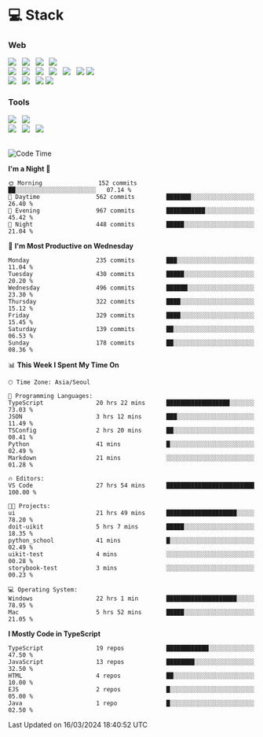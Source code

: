 <h1>💻 Stack</h1>
<div>
 <h3>Web</h3>
 <!-- badge : https://shields.io/ -->
 <!-- icon : https://simpleicons.org/?q=Get -->
 <img src="https://img.shields.io/badge/HTML5-e74c3c?style=flat-square&logo=HTML5&logoColor=white"/> &nbsp 
 <img src="https://img.shields.io/badge/CSS3-0A84FF?style=flat-square&logo=CSS3&logoColor=white"/> &nbsp 
 <img src="https://img.shields.io/badge/JavaScript-FFCD11?style=flat-square&logo=JavaScript&logoColor=white"/> &nbsp 
 <img src="https://img.shields.io/badge/TypeScript-3075C0?style=flat-square&logo=TypeScript&logoColor=white"/>
 <br/>
 <img src="https://img.shields.io/badge/Next-000000?style=flat-square&logo=nextdotjs&logoColor=white"/> &nbsp 
 <img src="https://img.shields.io/badge/React-00BCF6?style=flat-square&logo=React&logoColor=white"/> &nbsp 
 <img src="https://img.shields.io/badge/Redux-764ABC?style=flat-square&logo=Redux&logoColor=white"/> &nbsp
 <img src="https://img.shields.io/badge/Recoil-3578E5?style=flat-square&logo=recoil&logoColor=white"/> &nbsp
 <img src="https://img.shields.io/badge/React-Query-FF4154?style=flat-square&logo=reactquery&logoColor=white"/> &nbsp 
 <img src="https://img.shields.io/badge/styled%2Dcomponents-DB7093?style=flat-square&logo=styled%2Dcomponents&logoColor=white"/>
 <img src="https://img.shields.io/badge/CSS Modules-000000?style=flat-square&logo=CSS Modules&logoColor=white"/> &nbsp 
 <br/>
 <img src="https://img.shields.io/badge/Node-339933?style=flat-square&logo=Node.js&logoColor=white"/> &nbsp 
 <img src="https://img.shields.io/badge/Express-000000?style=flat-square&logo=Express&logoColor=white"/> &nbsp 
 <img src="https://img.shields.io/badge/MongoDB-47A248?style=flat-square&logo=MongoDB&logoColor=white"/>
 <img src="https://img.shields.io/badge/MariaDB-003545?style=flat-square&logo=mariadb&logoColor=white"/>
 
 <h3>Tools</h3>
 <img src="https://img.shields.io/badge/Visual Studio Code-007ACC?style=flat-square&logo=Visual Studio Code&logoColor=white"/> &nbsp 
 <img src="https://img.shields.io/badge/Postman-FF6C37?style=flat-square&logo=Postman&logoColor=white"/> &nbsp
 <br>
 <img src="https://img.shields.io/badge/Adobe Photoshop-31A8FF?style=flat-square&logo=Adobe Photoshop&logoColor=white"/> &nbsp 
 <img src="https://img.shields.io/badge/Adobe Illustrator-FF9A00?style=flat-square&logo=Adobe Illustrator&logoColor=white"/> &nbsp 
 <img src="https://img.shields.io/badge/Figma-F24E1E?style=flat-square&logo=Figma&logoColor=white"/> &nbsp
</div>

<br>

<!--START_SECTION:waka-->
![Code Time](http://img.shields.io/badge/Code%20Time-967%20hrs%2032%20mins-blue)

**I'm a Night 🦉** 

```text
🌞 Morning                152 commits         ██░░░░░░░░░░░░░░░░░░░░░░░   07.14 % 
🌆 Daytime                562 commits         ███████░░░░░░░░░░░░░░░░░░   26.40 % 
🌃 Evening                967 commits         ███████████░░░░░░░░░░░░░░   45.42 % 
🌙 Night                  448 commits         █████░░░░░░░░░░░░░░░░░░░░   21.04 % 
```
📅 **I'm Most Productive on Wednesday** 

```text
Monday                   235 commits         ███░░░░░░░░░░░░░░░░░░░░░░   11.04 % 
Tuesday                  430 commits         █████░░░░░░░░░░░░░░░░░░░░   20.20 % 
Wednesday                496 commits         ██████░░░░░░░░░░░░░░░░░░░   23.30 % 
Thursday                 322 commits         ████░░░░░░░░░░░░░░░░░░░░░   15.12 % 
Friday                   329 commits         ████░░░░░░░░░░░░░░░░░░░░░   15.45 % 
Saturday                 139 commits         ██░░░░░░░░░░░░░░░░░░░░░░░   06.53 % 
Sunday                   178 commits         ██░░░░░░░░░░░░░░░░░░░░░░░   08.36 % 
```


📊 **This Week I Spent My Time On** 

```text
🕑︎ Time Zone: Asia/Seoul

💬 Programming Languages: 
TypeScript               20 hrs 22 mins      ██████████████████░░░░░░░   73.03 % 
JSON                     3 hrs 12 mins       ███░░░░░░░░░░░░░░░░░░░░░░   11.49 % 
TSConfig                 2 hrs 20 mins       ██░░░░░░░░░░░░░░░░░░░░░░░   08.41 % 
Python                   41 mins             █░░░░░░░░░░░░░░░░░░░░░░░░   02.49 % 
Markdown                 21 mins             ░░░░░░░░░░░░░░░░░░░░░░░░░   01.28 % 

🔥 Editors: 
VS Code                  27 hrs 54 mins      █████████████████████████   100.00 % 

🐱‍💻 Projects: 
ui                       21 hrs 49 mins      ████████████████████░░░░░   78.20 % 
doit-uikit               5 hrs 7 mins        █████░░░░░░░░░░░░░░░░░░░░   18.35 % 
python_school            41 mins             █░░░░░░░░░░░░░░░░░░░░░░░░   02.49 % 
uikit-test               4 mins              ░░░░░░░░░░░░░░░░░░░░░░░░░   00.28 % 
storybook-test           3 mins              ░░░░░░░░░░░░░░░░░░░░░░░░░   00.23 % 

💻 Operating System: 
Windows                  22 hrs 1 min        ████████████████████░░░░░   78.95 % 
Mac                      5 hrs 52 mins       █████░░░░░░░░░░░░░░░░░░░░   21.05 % 
```

**I Mostly Code in TypeScript** 

```text
TypeScript               19 repos            ████████████░░░░░░░░░░░░░   47.50 % 
JavaScript               13 repos            ████████░░░░░░░░░░░░░░░░░   32.50 % 
HTML                     4 repos             ██░░░░░░░░░░░░░░░░░░░░░░░   10.00 % 
EJS                      2 repos             █░░░░░░░░░░░░░░░░░░░░░░░░   05.00 % 
Java                     1 repo              █░░░░░░░░░░░░░░░░░░░░░░░░   02.50 % 
```




 Last Updated on 16/03/2024 18:40:52 UTC
<!--END_SECTION:waka-->
